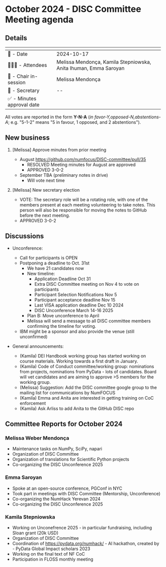 # October 2024 - DISC Committee Meeting agenda

## Details

| <!-- -->    | <!-- -->    |
|-----------|---|
| 📅 - Date | 2024-10-17 |
| 🙋🏽‍♀️ - Attendees | Melissa Mendonça, Kamila Stepniowska, Anita Ihuman, Emma Saroyan |
| 💬 - Chair in-session | Melissa Mendonça |
| 📝 - Secretary | -- |
| ✅ - Minutes approval date |   |

All votes are reported in the form **Y-N-A** (*in favor-Y‚opposed-N‚abstentions-A*; e.g. "5-1-2" means "5 in favour, 1 opposed, and 2 abstentions").

## New business

1. [Melissa] Approve minutes from prior meeting
    - August https://github.com/numfocus/DISC-committee/pull/35
      - RESOLVED Meeting minutes for August are approved 
      - APPROVED 3-0-2
    - September TBA (preliminary notes in drive)
      - Will vote next time

2. [Melissa] New secretary election
    - VOTE: The secretary role will be a rotating role, with one of the members present at each meeting volunteering to take notes. This person will also be responsible for moving the notes to GitHub before the next meeting.
    - APPROVED 3-0-2

## Discussions

- Unconference:
  - Call for participants is OPEN
  - Postponing a deadline to Oct. 31st
    - We have 21 candidates now
    - New timeline:
      - Application Deadline Oct 31
      - Extra DISC Committee meeting on Nov 4 to vote on participants
      - Participant Selection Notifications Nov 5
      - Participant acceptance deadline Nov 15
      - Last VISA application deadline Dec 10 2024
      - DISC Unconference March 14-16 2025
    - Plan B: Move unconference to April
    - Melissa will send a message to all DISC committee members confirming the timeline for voting.
  - IBM might be a sponsor and also provide the venue (still unconfirmed)

- General announcements:
  - (Kamila) DEI Handbook working group has started working on course materials. Working towards a first draft in January. 
  - (Kamila) Code of Conduct committee/working group: nominations from projects, nominations from PyData - lots of candidates. Board will vet candidates and are aiming to approve >5 members for the working group.
  - (Melissa) Suggestion: Add the DISC committee google group to the mailing list for communications by NumFOCUS
  - (Kamila) Emma and Anita are interested in getting training on CoC enforcement  
  - (Kamila) Ask Arliss to add Anita to the GitHub DISC repo

## Committee Reports for October 2024

### Melissa Weber Mendonça
- Maintenance tasks on NumPy, SciPy, napari
- Organization of DISC Committee
- Organization of translations for Scientific Python projects
- Co-organizing the DISC Unconference 2025

### Emma Saroyan
- Spoke at an open-source conference, PGConf in NYC
- Took part in meetings with DISC Committee (Mentorship, Unconference)
- Co-organizing the NumHack Yerevan 2024
- Co-organizing the DISC Unconference 2025

### Kamila Stepniowska
- Working on Unconefrence 2025 -  in particular fundraising, including Sloan grant (20k USD)
- Organization of DISC Committee
- Coordination of https://pydata.org/numhack/ - AI hackathon, created by - PyData Global Impact scholars 2023
- Working on the final text of NF CoC
- Participation in FLOSS monthly meeting
